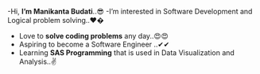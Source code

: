 -Hi, **I’m Manikanta Budati**..😎
-I’m interested in Software Development and Logical problem solving..❤�
- Love to **solve coding problems** any day..😍😍
- Aspiring to become a Software Engineer ..✔✔
- Learning **SAS Programming** that is used in Data Visualization and Analysis..✌

<!---
mb7079/mb7079 is a ✨ special ✨ repository because its `README.md` (this file) appears on your GitHub profile.
You can click the Preview link to take a look at your changes.
--->
